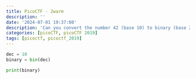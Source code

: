 ```yaml
---
title: PicoCTF - 2warm
description: ''
date: '2024-07-01 19:37:00'
description: 'Can you convert the number 42 (base 10) to binary (base 2)? '
categories: [picoCTF, picoCTF 2019]
tags: [picoctf, picoctf_2019]
---
```


```python
dec = 10
binary = bin(dec)

print(binary)
```
